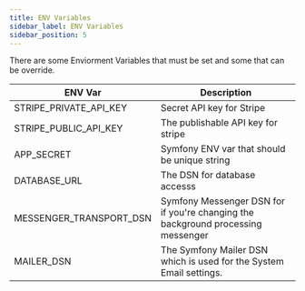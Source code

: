 ```yaml
---
title: ENV Variables
sidebar_label: ENV Variables
sidebar_position: 5
---
```

There are some Enviorment Variables that must be set and some that can be override.

| ENV Var | Description |
| --- | --- | 
| STRIPE_PRIVATE_API_KEY | Secret API key for Stripe |
| STRIPE_PUBLIC_API_KEY  | The publishable API key for stripe | 
| APP_SECRET | Symfony ENV var that should be unique string |
| DATABASE_URL | The DSN for database accesss |
| MESSENGER_TRANSPORT_DSN | Symfony Messenger DSN for if you're changing the background processing messenger |
| MAILER_DSN | The Symfony Mailer DSN which is used for the System Email settings. |